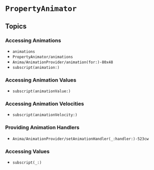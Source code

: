 # ``PropertyAnimator``

## Topics

### Accessing Animations

- ``animations``
- ``PropertyAnimator/animations``
- ``Anima/AnimationProvider/animation(for:)-80x48``
- ``subscript(animation:)``

### Accessing Animation Values

- ``subscript(animationValue:)``

### Accessing Animation Velocities

- ``subscript(animationVelocity:)``

### Providing Animation Handlers

- ``Anima/AnimationProvider/setAnimationHandler(_:handler:)-523cw``

### Accessing Values

- ``subscript(_:)``

